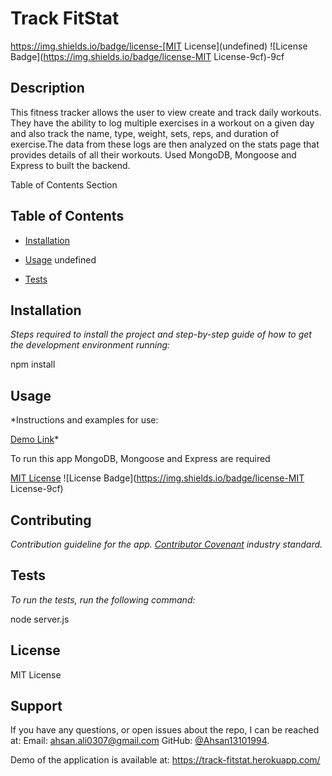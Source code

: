 

  # Track FitStat
  
  https://img.shields.io/badge/license-[MIT License](undefined)
  ![License Badge](https://img.shields.io/badge/license-MIT License-9cf)-9cf

  ## Description 
  
  This fitness tracker allows the user to view create and track daily workouts. They have the ability to log multiple exercises in a workout on a given day and also track the name, type, weight, sets, reps, and duration of exercise.The data from these logs are then analyzed on the stats page that provides details of all their workouts. Used MongoDB, Mongoose and Express to built the backend.

  Table of Contents Section

  ## Table of Contents
  * [Installation](#installation)
  * [Usage](#usage)
  undefined
  
  * [Tests](#tests)


  ## Installation
  
  *Steps required to install the project and step-by-step guide of how to get the development environment running:*
  
  npm install

  ## Usage 
  
  *Instructions and examples for use:
   
  [Demo Link](https://drive.google.com/file/d/1lt_5fTS1c40iQVHQvRut7Gcmee0FBQef/view)*
  
  To run this app MongoDB, Mongoose and Express are required

  [MIT License](undefined)
  ![License Badge](https://img.shields.io/badge/license-MIT License-9cf)

  ## Contributing
 
  *Contribution guideline for the app. [Contributor Covenant](https://www.contributor-covenant.org/) industry standard.*
  

  ## Tests
  
  *To run the tests, run the following command:*
  
  node server.js

  ## License
  
  MIT License

  ## Support
  
  If you have any questions, or open issues about the repo, I can be reached at:
  Email: ahsan.ali0307@gmail.com
  GitHub: [@Ahsan13101994](https://github.com/Ahsan13101994/).

Demo of the application is available at: https://track-fitstat.herokuapp.com/